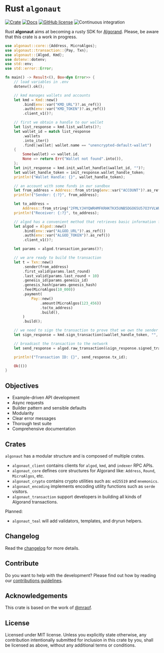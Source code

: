 # Rust `algonaut`

[![Crate](https://meritbadge.herokuapp.com/algonaut)](https://crates.io/crates/algonaut)
[![Docs](https://docs.rs/paypal-rs/badge.svg)](https://docs.rs/algonaut)
[![GitHub license](https://img.shields.io/github/license/Naereen/StrapDown.js.svg)](https://github.com/manuelmauro/algonaut/blob/main/LICENSE)
![Continuous integration](https://github.com/manuelmauro/algonaut/actions/workflows/quickstart.yml/badge.svg)

Rust **algonaut** aims at becoming a rusty SDK for [Algorand](https://www.algorand.com/). Please, be aware that this crate is a work in progress.

```rust
use algonaut::core::{Address, MicroAlgos};
use algonaut::transaction::{Pay, Txn};
use algonaut::{Algod, Kmd};
use dotenv::dotenv;
use std::env;
use std::error::Error;

fn main() -> Result<(), Box<dyn Error>> {
    // load variables in .env
    dotenv().ok();

    // kmd manages wallets and accounts
    let kmd = Kmd::new()
        .bind(env::var("KMD_URL")?.as_ref())
        .auth(env::var("KMD_TOKEN")?.as_ref())
        .client_v1()?;

    // first we obtain a handle to our wallet
    let list_response = kmd.list_wallets()?;
    let wallet_id = match list_response
        .wallets
        .into_iter()
        .find(|wallet| wallet.name == "unencrypted-default-wallet")
    {
        Some(wallet) => wallet.id,
        None => return Err("Wallet not found".into()),
    };
    let init_response = kmd.init_wallet_handle(&wallet_id, "")?;
    let wallet_handle_token = init_response.wallet_handle_token;
    println!("Wallet Handle: {}", wallet_handle_token);

    // an account with some funds in our sandbox
    let from_address = Address::from_string(env::var("ACCOUNT")?.as_ref())?;
    println!("Sender: {:?}", from_address);

    let to_address =
        Address::from_string("2FMLYJHYQWRHMFKRHKTKX5UNB5DGO65U57O3YVLWUJWKRE4YYJYC2CWWBY")?;
    println!("Receiver: {:?}", to_address);

    // algod has a convenient method that retrieves basic information for a transaction
    let algod = Algod::new()
        .bind(env::var("ALGOD_URL")?.as_ref())
        .auth(env::var("ALGOD_TOKEN")?.as_ref())
        .client_v1()?;

    let params = algod.transaction_params()?;

    // we are ready to build the transaction
    let t = Txn::new()
        .sender(from_address)
        .first_valid(params.last_round)
        .last_valid(params.last_round + 10)
        .genesis_id(params.genesis_id)
        .genesis_hash(params.genesis_hash)
        .fee(MicroAlgos(10_000))
        .payment(
            Pay::new()
                .amount(MicroAlgos(123_456))
                .to(to_address)
                .build(),
        )
        .build();

    // we need to sign the transaction to prove that we own the sender address
    let sign_response = kmd.sign_transaction(&wallet_handle_token, "", &t)?;

    // broadcast the transaction to the network
    let send_response = algod.raw_transaction(&sign_response.signed_transaction)?;

    println!("Transaction ID: {}", send_response.tx_id);

    Ok(())
}
```

## Objectives

- Example-driven API development
- Async requests
- Builder pattern and sensible defaults
- Modularity
- Clear error messages
- Thorough test suite
- Comprehensive documentation

## Crates

`algonaut` has a modular structure and is composed of multiple crates.

- `algonaut_client` contains clients for `algod`, `kmd`, and `indexer` RPC APIs.
- `algonaut_core` defines core structures for Algorand like: `Address`, `Round`, `MicroAlgos`, etc.
- `algonaut_crypto` contains crypto utilities such as: `ed25519` and `mnemonics`.
- `algonaut_encoding` implements encoding utility functions such as `serde` visitors.
- `algonaut_transaction` support developers in building all kinds of Algorand transactions.

Planned:

- `algonaut_teal` will add validators, templates, and dryrun helpers.

## Changelog

Read the [changelog](./CHANGELOG.md) for more details.

## Contribute

Do you want to help with the development? Please find out how by reading our [contributions guidelines](https://github.com/manuelmauro/algonaut/blob/main/CONTRIBUTING.md).

## Acknowledgements

This crate is based on the work of [@mraof](https://github.com/mraof/rust-algorand-sdk).

## License

Licensed under MIT license.
Unless you explicitly state otherwise, any contribution intentionally submitted for inclusion in this crate by you, shall be licensed as above, without any additional terms or conditions.
